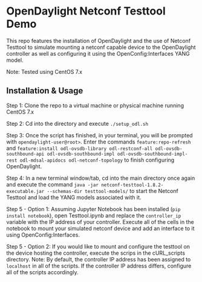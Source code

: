 # OpenDaylight Netconf Testtool Demo
This repo features the installation of OpenDaylight and the use of Netconf Testtool to simulate mounting a netconf capable device to the OpenDaylight controller as well as configuring it using the OpenConfig:Interfaces YANG model.

Note: Tested using CentOS 7.x

## Installation & Usage
Step 1: Clone the repo to a virtual machine or physical machine running CentOS 7.x

Step 2: Cd into the directory and execute ```./setup_odl.sh```

Step 3: Once the script has finished, in your terminal, you will be prompted with ```opendaylight-user@root>```. Enter the commands ```feature:repo-refresh``` and ```feature:install odl-ovsdb-library odl-restconf-all odl-ovsdb-southbound-api odl-ovsdb-southbound-impl odl-ovsdb-southbound-impl-rest odl-mdsal-apidocs odl-netconf-topology``` to finish configuring OpenDaylight.

Step 4: In a new terminal window/tab, cd into the main directory once again and execute the command ```java -jar netconf-testtool-1.8.2-executable.jar --schemas-dir testtool-models/``` to start the Netconf Testtool and load the YANG models associated with it.

Step 5 - Option 1: Assuming Jupyter Notebook has been installed (```pip install notebook```), open Testtool.ipynb and replace the ```controller_ip``` variable with the IP address of your controller. Execute all of the cells in the notebook to mount your simulated netconf device and add an interface to it using OpenConfig:Interfaces.

Step 5 - Option 2: If you would like to mount and configure the testtool on the device hosting the controller, execute the scrips in the cURL_scripts directory.
Note: By default, the controller IP address has been assigned to ```localhost``` in all of the scripts. If the controller IP address differs, configure all of the scripts accordingly.


